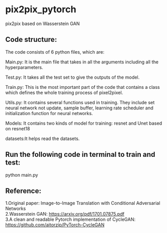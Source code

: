 # pix2pix_pytorch
pix2pix based on Wasserstein GAN

## Code structure:

The code consists of 6 python files, which are:


Main.py: It is the main file that takes in all the arguments including all the hyperparameters.

Test.py: It takes all the test set to give the outputs of the model.

Train.py: This is the most important part of the code that contains a class which defines the whole training process of pixel2pixel. 

Utils.py: It contains several functions used in training. They include set neural network not update, sample buffer, learning rate scheduler and initialization function for neural networks.

Models: It contains two kinds of model for training: resnet and Unet based on resnet18

datasets:It helps read the datasets.


## Run the following code in terminal to train and test:

python main.py 


## Reference:  

1.Original paper: Image-to-Image Translation with Conditional Adversarial Networks  
2.Wasserstein GAN: https://arxiv.org/pdf/1701.07875.pdf  
3.A clean and readable Pytorch implementation of CycleGAN: https://github.com/aitorzip/PyTorch-CycleGAN
